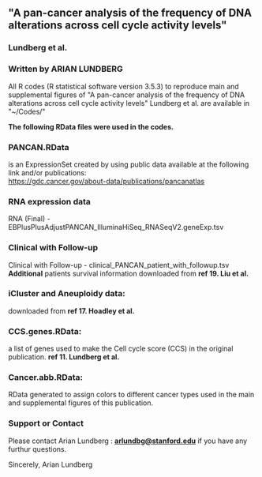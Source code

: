 ## "A pan-cancer analysis of the frequency of DNA alterations across cell cycle activity levels" 
### Lundberg et al.

### Written by ARIAN LUNDBERG 

All R codes (R statistical software version 3.5.3) to reproduce main and supplemental figures of 
"A pan-cancer analysis of the frequency of DNA alterations across cell cycle activity levels" 
Lundberg et al. are available in "~/Codes/"

**The following RData files were used in the codes.**
 
### PANCAN.RData 
is an ExpressionSet created by using public data available at the following link and/or publications:  
https://gdc.cancer.gov/about-data/publications/pancanatlas 

### RNA expression data 
RNA (Final) - EBPlusPlusAdjustPANCAN_IlluminaHiSeq_RNASeqV2.geneExp.tsv
### Clinical with Follow-up 
Clinical with Follow-up - clinical_PANCAN_patient_with_followup.tsv
**Additional** patients survival information downloaded from **ref 19. Liu et al.**
### iCluster and Aneuploidy data:
downloaded from **ref 17. Hoadley et al.**

### CCS.genes.RData: 
a list of genes used to make the Cell cycle score (CCS) in the original publication. **ref 11. Lundberg et al.**
### Cancer.abb.RData: 
RData generated to assign colors to different cancer types used in the main and supplemental figures of this publication.  


### Support or Contact

Please contact Arian Lundberg : **arlundbg@stanford.edu** if you have any furthur questions. 

Sincerely,
Arian Lundberg
